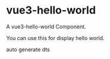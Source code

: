 # vue3-hello-world

A vue3-hello-world Component.

You can use this for display hello world.

auto generate dts 